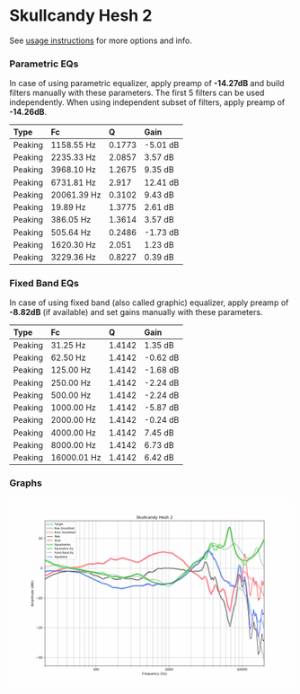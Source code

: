 # Skullcandy Hesh 2
See [usage instructions](https://github.com/jaakkopasanen/AutoEq#usage) for more options and info.

### Parametric EQs
In case of using parametric equalizer, apply preamp of **-14.27dB** and build filters manually
with these parameters. The first 5 filters can be used independently.
When using independent subset of filters, apply preamp of **-14.26dB**.

| Type    | Fc          |      Q | Gain     |
|:--------|:------------|:-------|:---------|
| Peaking | 1158.55 Hz  | 0.1773 | -5.01 dB |
| Peaking | 2235.33 Hz  | 2.0857 | 3.57 dB  |
| Peaking | 3968.10 Hz  | 1.2675 | 9.35 dB  |
| Peaking | 6731.81 Hz  | 2.917  | 12.41 dB |
| Peaking | 20061.39 Hz | 0.3102 | 9.43 dB  |
| Peaking | 19.89 Hz    | 1.3775 | 2.61 dB  |
| Peaking | 386.05 Hz   | 1.3614 | 3.57 dB  |
| Peaking | 505.64 Hz   | 0.2486 | -1.73 dB |
| Peaking | 1620.30 Hz  | 2.051  | 1.23 dB  |
| Peaking | 3229.36 Hz  | 0.8227 | 0.39 dB  |

### Fixed Band EQs
In case of using fixed band (also called graphic) equalizer, apply preamp of **-8.82dB**
(if available) and set gains manually with these parameters.

| Type    | Fc          |      Q | Gain     |
|:--------|:------------|:-------|:---------|
| Peaking | 31.25 Hz    | 1.4142 | 1.35 dB  |
| Peaking | 62.50 Hz    | 1.4142 | -0.62 dB |
| Peaking | 125.00 Hz   | 1.4142 | -1.68 dB |
| Peaking | 250.00 Hz   | 1.4142 | -2.24 dB |
| Peaking | 500.00 Hz   | 1.4142 | -2.24 dB |
| Peaking | 1000.00 Hz  | 1.4142 | -5.87 dB |
| Peaking | 2000.00 Hz  | 1.4142 | -0.24 dB |
| Peaking | 4000.00 Hz  | 1.4142 | 7.45 dB  |
| Peaking | 8000.00 Hz  | 1.4142 | 6.73 dB  |
| Peaking | 16000.01 Hz | 1.4142 | 6.42 dB  |

### Graphs
![](./Skullcandy%20Hesh%202.png)